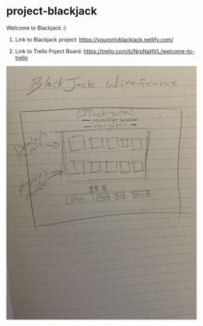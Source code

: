 # project-blackjack

Welcome to Blackjack :)

1. Link to Blackjack project: https://youronlyblackjack.netlify.com/

2. Link to Trello Poject Board: https://trello.com/b/NrpNaHVL/welcome-to-trello

![wire frame photo](images/wireframe.jpg)
